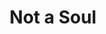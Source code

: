 ---
layout: music
category: music
title: Not a Soul
short: notasoul
aif: "/music/AAGreene_NotAsoul.aif"
mp3: "/music/AAGreene_NotAsoul.mp3"
ogg: "/music/AAGreene_NotAsoul.ogg"
---